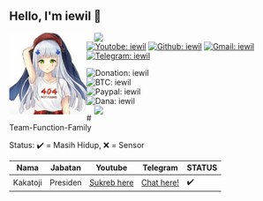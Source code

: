 <h2> Hello, I'm <b>iewil</b> 👋</h2>
<img align='right' src="https://github-readme-stats.vercel.app/api?username=iewilmaestro&show_icons=true&theme=algolia" width="350">
<img align='left' src="https://github.com/iewilmaestro/List/blob/main/404.png" width="140">

[![Youtobe: iewil](https://img.shields.io/youtube/channel/subscribers/UCvBSqRaT6nsPvtl8m6GaQpg?style=social)](https://youtube.com/c/iewil)
[![Github: iewil](https://img.shields.io/github/followers/iewilmaestro?style=social)](https://github.com/iewilmaestro)
[![Gmail: iewil](https://img.shields.io/badge/Gmail-Iewil-green?style=social&logo=gmail)](mailto:purna.iera@gmail.com)
[![Telegram: iewil](https://img.shields.io/badge/Telegram-Iewil-green?style=social&logo=Telegram)](https://t.me/iewil57)
<br>

![Donation: iewil](https://img.shields.io/badge/💰-Donation-blue?style=flat-square)
<br>
![BTC: iewil](https://img.shields.io/badge/BTC-18jswG2t9EZrnHju5dyiYw1yGbkcrTSgJg-blue?style=flat-square&logo=bitcoin)
<br>
![Paypal: iewil](https://img.shields.io/badge/Paypal-Purna.iera@gmail.com-blue?style=flat-square&logo=paypal)
<br>
![Dana: iewil](https://img.shields.io/badge/Dana-085819008551-blue?style=flat-square&logo=idr)
<img align='right' src="https://github-readme-stats.vercel.app/api/top-langs/?username=iewilmaestro&theme=algolia" width="350">


#Team-Function-Family

Status: ✔️ = Masih Hidup, ❌ = Sensor

| Nama                                                                    | Jabatan                          |       Youtube | Telegram  |STATUS  |
|--------------------------------------------------------------------------------------------|--------------------------------|-------------|------------|------------|
| Kakatoji | Presiden |[Sukreb here](https://www.youtube.com/c/kakatoji) | [Chat here!](https://t.me/kakatoji) |    ✔️ |   
